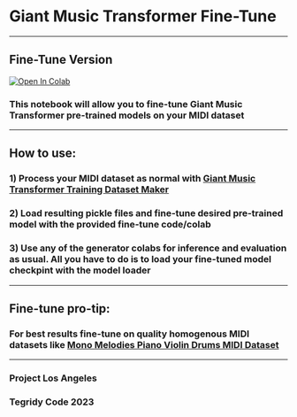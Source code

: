 # Giant Music Transformer Fine-Tune

***

## Fine-Tune Version

[![Open In Colab][colab-badge]][colab-notebook1]

[colab-notebook1]: <https://colab.research.google.com/github/asigalov61/Giant-Music-Transformer/blob/main/Giant_Music_Transformer.ipynb>
[colab-badge]: <https://colab.research.google.com/assets/colab-badge.svg>

### This notebook will allow you to fine-tune Giant Music Transformer pre-trained models on your MIDI dataset

***

## How to use:

### 1) Process your MIDI dataset as normal with [Giant Music Transformer Training Dataset Maker](https://github.com/asigalov61/Giant-Music-Transformer/blob/main/Training-Data/Giant_Music_Transformer_L_XL_Training_Dataset_Maker.ipynb)
### 2) Load resulting pickle files and fine-tune desired pre-trained model with the provided fine-tune code/colab
### 3) Use any of the generator colabs for inference and evaluation as usual. All you have to do is to load your fine-tuned model checkpint with the model loader

***

## Fine-tune pro-tip:

### For best results fine-tune on quality homogenous MIDI datasets like [Mono Melodies Piano Violin Drums MIDI Dataset](https://github.com/asigalov61/Tegridy-MIDI-Dataset/blob/master/Mono-Melodies/Piano-Violin-Drums/Mono-Melodies-Piano-Violin-Drums-CC-BY-NC-SA.zip)

***

### Project Los Angeles
### Tegridy Code 2023
